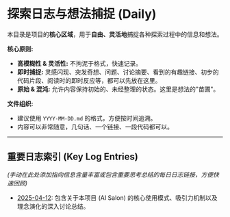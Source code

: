 # 探索日志与想法捕捉 (Daily)

本目录是项目的**核心区域**，用于**自由、灵活地**捕捉各种探索过程中的信息和想法。

**核心原则:**
*   **高模糊性 & 灵活性:** 不拘泥于格式，快速记录。
*   **即时捕捉:** 灵感闪现、突发奇想、问题、讨论摘要、看到的有趣链接、初步的代码片段、阅读时的即时反应等，都可以先放在这里。
*   **原始 & 混沌:** 允许内容保持初始的、未经整理的状态。这里是想法的"苗圃"。

**文件组织:**
*   建议使用 `YYYY-MM-DD.md` 的格式，方便按时间追溯。
*   内容可以非常随意，几句话、一个链接、一段代码都可以。

---

## 重要日志索引 (Key Log Entries)

*(手动在此处添加指向信息含量丰富或包含重要思考总结的每日日志链接，方便快速回顾)*

*   [2025-04-12](2025-04-12.md): 包含关于本项目 (AI Salon) 的核心使用模式、吸引力机制以及理念演化的深入讨论总结。 

